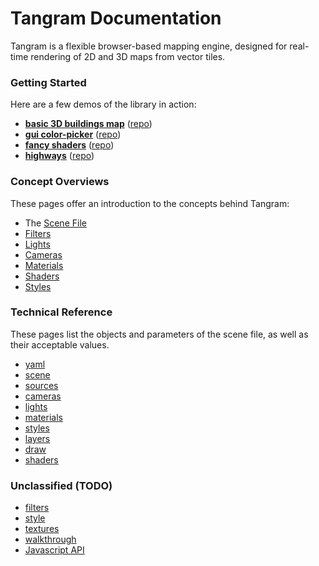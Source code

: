 # Tangram Documentation

Tangram is a flexible browser-based mapping engine, designed for real-time rendering of 2D and 3D maps from vector tiles.

### Getting Started

Here are a few demos of the library in action:

- **[basic 3D buildings map](http://tangrams.github.io/simple-demo/)** ([repo](https://github.com/tangrams/simple-demo))
- **[gui color-picker](http://tangrams.github.io/gui-demo/)** ([repo](https://github.com/tangrams/gui-demo))
- **[fancy shaders](http://tangrams.github.io/shaders-demo/)** ([repo](https://github.com/tangrams/shaders-demo))
- **[highways](http://tangrams.github.io/highways-demo/)** ([repo](https://github.com/tangrams/highways-demo))

### Concept Overviews

These pages offer an introduction to the concepts behind Tangram:

- The [Scene File](overview/scene-file.md)
- [Filters](overview/filters.md)
- [Lights](overview/lights.md)
- [Cameras](overview/cameras.md)
- [Materials](overview/materials.md)
- [Shaders](overview/shaders.md)
- [Styles](overview/styles.md)

### Technical Reference

These pages list the objects and parameters of the scene file, as well as their acceptable values.

- [yaml](reference/yaml.md)
- [scene](reference/scene.md)
- [sources](reference/sources.md)
- [cameras](reference/cameras.md)
- [lights](reference/lights.md)
- [materials](reference/materials.md)
- [styles](reference/styles.md)
- [layers](reference/layers.md)
- [draw](reference/draw.md)
- [shaders](reference/shaders.md)

### Unclassified (TODO)

- [filters](filters.md)
- [style](style.md)
- [textures](textures.md)
- [walkthrough](walkthrough.md)
- [Javascript API](javascript-api.md)

